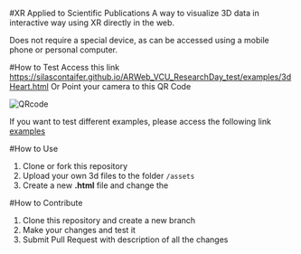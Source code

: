 #XR Applied to Scientific Publications
A way to visualize 3D data in interactive way using XR directly in the web.

Does not require a special device, as can be accessed using a mobile phone or personal computer.


#How to Test
Access this link https://silascontaifer.github.io/ARWeb_VCU_ResearchDay_test/examples/3dHeart.html
Or Point your camera to this QR Code

![QRcode](https://github.com/SilasContaifer/ARWeb_VCU_ResearchDay_test/blob/main/image/QrCode_Example_3dHeart.png)

If you want to test different examples, please access the following link [examples](https://silascontaifer.github.io/ARWeb_VCU_ResearchDay_test/)

#How to Use
1. Clone or fork this repository
1. Upload your own 3d files to the folder  `/assets`
1. Create a new **.html** file  and change the 

#How to Contribute
1. Clone this repository and create a new branch
1. Make your changes and test it
1. Submit Pull Request with description of all the changes
